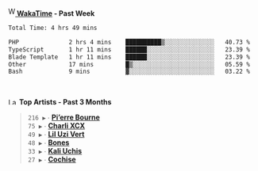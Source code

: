 <img src="https://github.com/dxnter/dxnter/assets/17434202/67b21fa4-d36d-46f9-9dec-f23d976b00ef" alt="WakaTime Logo" width="14" height="18"/><a href="https://wakatime.com/@dxnter" target="_blank"><strong> WakaTime</strong></a><strong> - Past Week</strong>

<!--START_SECTION:waka-->

```txt
Total Time: 4 hrs 49 mins

PHP              2 hrs 4 mins    ██████████▒░░░░░░░░░░░░░░   40.73 %
TypeScript       1 hr 11 mins    ██████░░░░░░░░░░░░░░░░░░░   23.39 %
Blade Template   1 hr 11 mins    ██████░░░░░░░░░░░░░░░░░░░   23.39 %
Other            17 mins         █▒░░░░░░░░░░░░░░░░░░░░░░░   05.59 %
Bash             9 mins          ▓░░░░░░░░░░░░░░░░░░░░░░░░   03.22 %
```

<!--END_SECTION:waka-->

<br/>

<!--START_LASTFM_ARTISTS:{"period": "3month", "rows": 6}-->
<a href="https://last.fm" target="_blank"><img src="https://user-images.githubusercontent.com/17434202/215290617-e793598d-d7c9-428f-9975-156db1ba89cc.svg" alt="Last.fm Logo" width="18" height="13"/></a> **Top Artists - Past 3 Months**

> `216 ▶️` ∙ **[Pi’erre Bourne](https://www.last.fm/music/Pi%E2%80%99erre+Bourne)**<br/>
> `75 ▶️` ∙ **[Charli XCX](https://www.last.fm/music/Charli+XCX)**<br/>
> `49 ▶️` ∙ **[Lil Uzi Vert](https://www.last.fm/music/Lil+Uzi+Vert)**<br/>
> `48 ▶️` ∙ **[Bones](https://www.last.fm/music/Bones)**<br/>
> `33 ▶️` ∙ **[Kali Uchis](https://www.last.fm/music/Kali+Uchis)**<br/>
> `27 ▶️` ∙ **[Cochise](https://www.last.fm/music/Cochise)**<br/>
<!--END_LASTFM_ARTISTS-->
